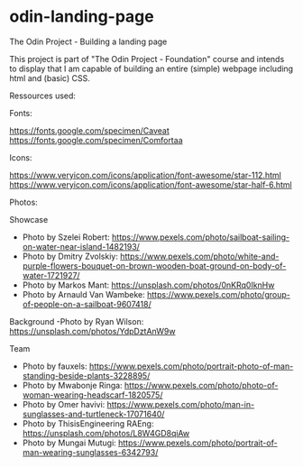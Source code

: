 # odin-landing-page
The Odin Project - Building a landing page

This project is part of "The Odin Project - Foundation" course and intends to display that I am capable of building an entire (simple) webpage including html and (basic) CSS.


Ressources used:

Fonts:  

https://fonts.google.com/specimen/Caveat  
https://fonts.google.com/specimen/Comfortaa

Icons:

https://www.veryicon.com/icons/application/font-awesome/star-112.html
https://www.veryicon.com/icons/application/font-awesome/star-half-6.html

Photos:

Showcase 
- Photo by Szelei Robert: https://www.pexels.com/photo/sailboat-sailing-on-water-near-island-1482193/
- Photo by Dmitry Zvolskiy: https://www.pexels.com/photo/white-and-purple-flowers-bouquet-on-brown-wooden-boat-ground-on-body-of-water-1721927/
- Photo by Markos Mant: https://unsplash.com/photos/0nKRq0IknHw
- Photo by Arnauld Van Wambeke: https://www.pexels.com/photo/group-of-people-on-a-sailboat-9607418/
  

Background
-Photo by Ryan Wilson: https://unsplash.com/photos/YdpDztAnW9w
  

Team
- Photo by fauxels: https://www.pexels.com/photo/portrait-photo-of-man-standing-beside-plants-3228895/  
- Photo by Mwabonje Ringa: https://www.pexels.com/photo/photo-of-woman-wearing-headscarf-1820575/  
- Photo by Omer havivi: https://www.pexels.com/photo/man-in-sunglasses-and-turtleneck-17071640/  
- Photo by ThisisEngineering RAEng: https://unsplash.com/photos/L8W4GD8qiAw  
- Photo by Mungai Mutugi: https://www.pexels.com/photo/portrait-of-man-wearing-sunglasses-6342793/  